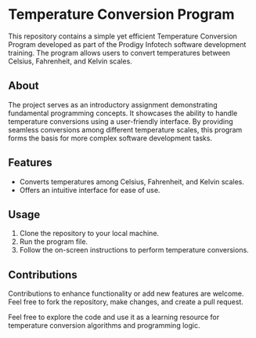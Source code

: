 # Temperature Conversion Program

This repository contains a simple yet efficient Temperature Conversion Program developed as part of the Prodigy Infotech software development training. The program allows users to convert temperatures between Celsius, Fahrenheit, and Kelvin scales.

## About
The project serves as an introductory assignment demonstrating fundamental programming concepts. It showcases the ability to handle temperature conversions using a user-friendly interface. By providing seamless conversions among different temperature scales, this program forms the basis for more complex software development tasks.

## Features
- Converts temperatures among Celsius, Fahrenheit, and Kelvin scales.
- Offers an intuitive interface for ease of use.

## Usage
1. Clone the repository to your local machine.
2. Run the program file.
3. Follow the on-screen instructions to perform temperature conversions.

## Contributions
Contributions to enhance functionality or add new features are welcome. Feel free to fork the repository, make changes, and create a pull request.

Feel free to explore the code and use it as a learning resource for temperature conversion algorithms and programming logic.
